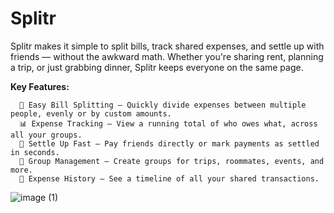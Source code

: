 # Splitr
Splitr makes it simple to split bills, track shared expenses, and settle up with friends — without the awkward math. Whether you're sharing rent, planning a trip, or just grabbing dinner, Splitr keeps everyone on the same page.

**Key Features:**
```
  💸 Easy Bill Splitting – Quickly divide expenses between multiple people, evenly or by custom amounts.
  📊 Expense Tracking – View a running total of who owes what, across all your groups.
  🔁 Settle Up Fast – Pay friends directly or mark payments as settled in seconds.
  👥 Group Management – Create groups for trips, roommates, events, and more.
  📅 Expense History – See a timeline of all your shared transactions.
```
![image (1)](https://github.com/user-attachments/assets/51b7aa27-7ca7-4c41-aa72-37c75605f0d7)
